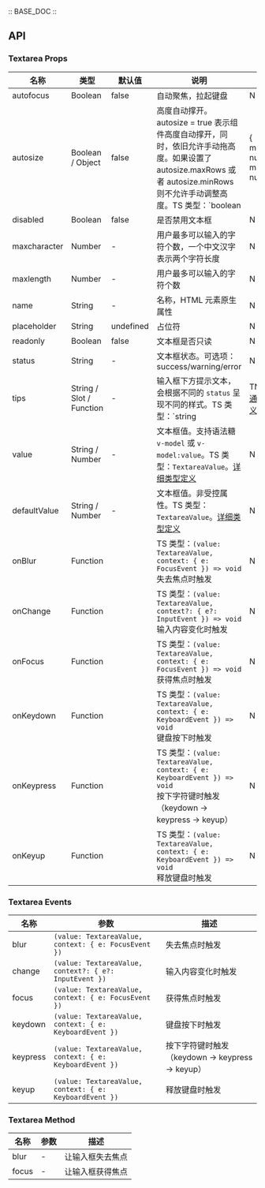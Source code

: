 :: BASE_DOC ::

## API
### Textarea Props

名称 | 类型 | 默认值 | 说明 | 必传
-- | -- | -- | -- | --
autofocus | Boolean | false | 自动聚焦，拉起键盘 | N
autosize | Boolean / Object | false | 高度自动撑开。 autosize = true 表示组件高度自动撑开，同时，依旧允许手动拖高度。如果设置了 autosize.maxRows 或者 autosize.minRows 则不允许手动调整高度。TS 类型：`boolean | { minRows?: number; maxRows?: number }` | N
disabled | Boolean | false | 是否禁用文本框 | N
maxcharacter | Number | - | 用户最多可以输入的字符个数，一个中文汉字表示两个字符长度 | N
maxlength | Number | - | 用户最多可以输入的字符个数 | N
name | String | - | 名称，HTML 元素原生属性 | N
placeholder | String | undefined | 占位符 | N
readonly | Boolean | false | 文本框是否只读 | N
status | String | - | 文本框状态。可选项：success/warning/error | N
tips | String / Slot / Function | - | 输入框下方提示文本，会根据不同的 `status` 呈现不同的样式。TS 类型：`string | TNode`。[通用类型定义](https://github.com/Tencent/tdesign-vue-next/blob/develop/src/common.ts) | N
value | String / Number | - | 文本框值。支持语法糖 `v-model` 或 `v-model:value`。TS 类型：`TextareaValue`。[详细类型定义](https://github.com/Tencent/tdesign-vue-next/tree/develop/src/textarea/type.ts) | N
defaultValue | String / Number | - | 文本框值。非受控属性。TS 类型：`TextareaValue`。[详细类型定义](https://github.com/Tencent/tdesign-vue-next/tree/develop/src/textarea/type.ts) | N
onBlur | Function |  | TS 类型：`(value: TextareaValue, context: { e: FocusEvent }) => void`<br/>失去焦点时触发 | N
onChange | Function |  | TS 类型：`(value: TextareaValue, context?: { e?: InputEvent }) => void`<br/>输入内容变化时触发 | N
onFocus | Function |  | TS 类型：`(value: TextareaValue, context: { e: FocusEvent }) => void`<br/>获得焦点时触发 | N
onKeydown | Function |  | TS 类型：`(value: TextareaValue, context: { e: KeyboardEvent }) => void`<br/>键盘按下时触发 | N
onKeypress | Function |  | TS 类型：`(value: TextareaValue, context: { e: KeyboardEvent }) => void`<br/>按下字符键时触发（keydown -> keypress -> keyup） | N
onKeyup | Function |  | TS 类型：`(value: TextareaValue, context: { e: KeyboardEvent }) => void`<br/>释放键盘时触发 | N

### Textarea Events

名称 | 参数 | 描述
-- | -- | --
blur | `(value: TextareaValue, context: { e: FocusEvent })` | 失去焦点时触发
change | `(value: TextareaValue, context?: { e?: InputEvent })` | 输入内容变化时触发
focus | `(value: TextareaValue, context: { e: FocusEvent })` | 获得焦点时触发
keydown | `(value: TextareaValue, context: { e: KeyboardEvent })` | 键盘按下时触发
keypress | `(value: TextareaValue, context: { e: KeyboardEvent })` | 按下字符键时触发（keydown -> keypress -> keyup）
keyup | `(value: TextareaValue, context: { e: KeyboardEvent })` | 释放键盘时触发

### Textarea Method

名称 | 参数 | 描述
-- | -- | --
blur | - | 让输入框失去焦点
focus | - | 让输入框获得焦点
